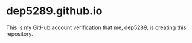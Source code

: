 # dep5289.github.io
This is my GitHub account verification that me, dep5289, is creating this repository.
